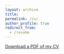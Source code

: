 ```yaml
---
layout: archive
title:
permalink: /cv/
author_profile: true
redirect_from:
  - /resume
---
```


<a href="../files/BW_CV_July_2018.pdf" target="_blank">Download a PDF of my CV</a>
